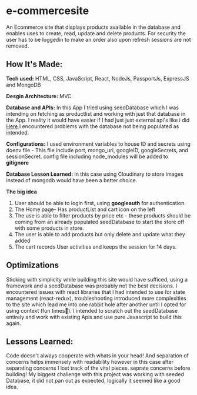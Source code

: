 # e-commercesite
<p> An Ecommerce site that displays products available in the database and enables uses to create, read, update and delete products. For security the user has to be loggedin to make an order also upon refresh sessions are not removed.</p>

## How It's Made:

**Tech used:** HTML, CSS, JavaScript, React,  NodeJs, PassportJs, ExpressJS and MongoDB

**Desgin Architecture:** MVC

**Database and APIs:** In this App I tried using seedDatabase which I was intending on fetching as productlist and working with just that database in the App. I reality it would have easier if I had just just external api's like i did <a href= "https://github.com/Felicia-Mayeyane/PantryPal-App"> Here </a> I encountered problems with the database not being populated as intended.

**Configurations:** I used environment variables to house ID and secrets using doenv file - This file include port, mongo_uri, googleID, googleSecrets,  and sessionSecret.
config file including node_modules will be added to **gitignore**


**Database Lesson Learned:** In this case using Cloudinary to store  images instead of mongodb would have been a better choice.

**The big idea**

1. User should be able to login first, using **googleauth** for authentication.
2. The Home page- Has productList and cart icon on the left
3. The use is able to filter products by price etc - these products should be coming from an already populated seedDatabase to start the store off with some products in store.
4. The user is able to add products but only delete and update what they added
5. The cart records User activities and keeps the session for 14 days.


## Optimizations

Sticking with simplicity while building this site would have sufficed, using a framework and a seedDatabase was probably not the best decisions. I encountered issues with react libraries that I had intended to use for state management (react-redux), troubleshooting introduced more complexities to the site which lead me into one rabbit hole after another until I opted for using context (fun times🥶). I intended to scratch out the seedDatabase entirely and work with existing Apis and use pure Javascript to build this again.

## Lessons Learned:

Code doesn't always cooperate with whats in your head! And separation of concerns helps immensely with readability however in this case after separating concerns I lost track of the vital pieces. seprate concerns before building! My biggest challenge with this project was working with seeded Database, it did not pan out as expected, logically it seemed like a good idea.
